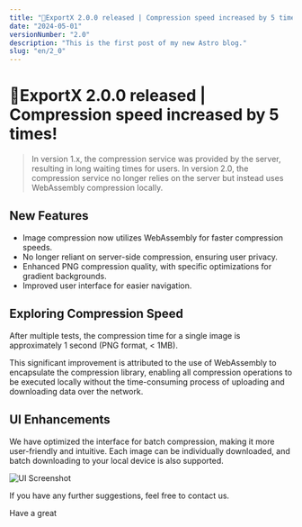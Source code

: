 ```yaml
---
title: "🎉ExportX 2.0.0 released | Compression speed increased by 5 times!"
date: "2024-05-01"
versionNumber: "2.0"
description: "This is the first post of my new Astro blog."
slug: "en/2_0"
---
```


# 🎉ExportX 2.0.0 released | Compression speed increased by 5 times!
 
> In version 1.x, the compression service was provided by the server, resulting in long waiting times for users. In version 2.0, the compression service no longer relies on the server but instead uses WebAssembly compression locally.


## New Features

- Image compression now utilizes WebAssembly for faster compression speeds.
- No longer reliant on server-side compression, ensuring user privacy.
- Enhanced PNG compression quality, with specific optimizations for gradient backgrounds.
- Improved user interface for easier navigation.

## Exploring Compression Speed

After multiple tests, the compression time for a single image is approximately  1  second (PNG format, < 1MB).

This significant improvement is attributed to the use of WebAssembly to encapsulate the compression library, enabling all compression operations to be executed locally without the time-consuming process of uploading and downloading data over the network.

## UI Enhancements

We have optimized the interface for batch compression, making it more user-friendly and intuitive. Each image can be individually downloaded, and batch downloading to your local device is also supported.

![UI Screenshot](https://x.abfree.com/assets/c132671b-6b9a-43b2-9ef5-5e78e022f33d)

If you have any further suggestions, feel free to contact us.

Have a great